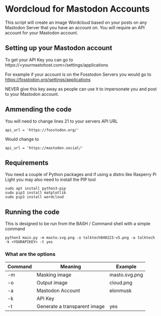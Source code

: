 # Wordcloud for Mastodon Accounts

This script will create an image Wordcloud based on your posts on any Mastodon Server that you have an account on.
You will require an API account for your Mastodon account.

## Setting up your Mastodon account

To get your API Key you can go to https://<yourmastohost.com>/settings/applications

For example if your account is on the Fosstodon Servers you would go to https://fosstodon.org/settings/applications

NEVER give this key away as people can use it to impersonate you and post to your Mastodon account.

## Ammending the code

You will need to change lines 21 to your servers API URL

```
api_url = 'https://fosstodon.org/'
```

Would change to 

```
api_url = 'https://mastodon.social/'
```

## Requirements

You need a couple of Python packages and if using a distro like Rasperry Pi Light you may also need to install the PIP tool

```
sudo apt install python3-pip
sudo pip3 install matplotlib
sudo pip3 install wordcloud
```

## Running the code

This is designed to be run from the BASH / Command shell with a simple command

```
python3 main.py -m masto.svg.png -o talktech040223-v5.png -a talktech -k <YOURAPIKEY> -t yes
```

### What are the options

| Command | Meaning                      | Example             |
|---------|------------------------------|---------------------|
| -m      | Masking image                | masto.svg.png       |
| -o      | Output image                 | cloud.png           |
| -a      | Mastodon Account             | elonmusk            |
| -k      | API Key                      | <Your access token> |
| -t      | Generate a transparent image | yes                 |

